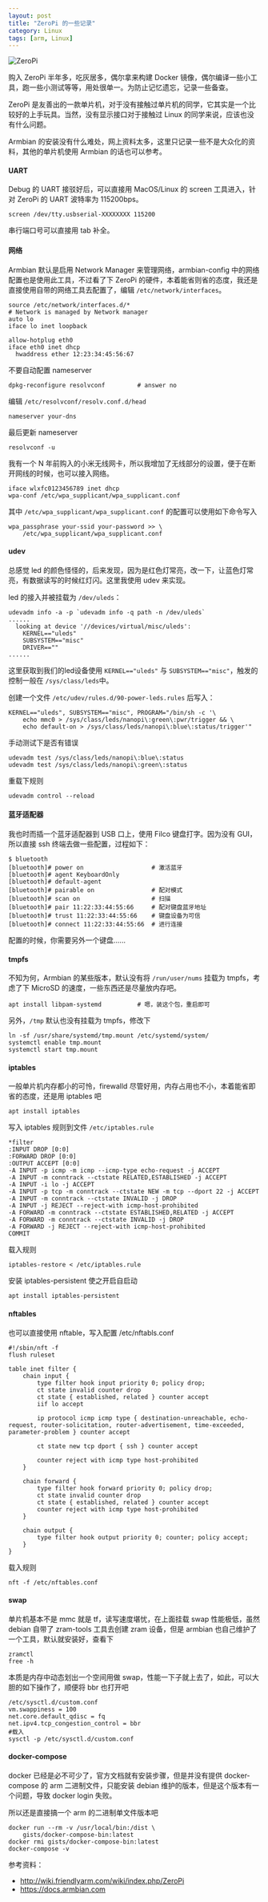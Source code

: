 ```yaml
---
layout: post
title: "ZeroPi 的一些记录"
category: Linux
tags: [arm, Linux]
---
```


![ZeroPi](/cdn/images/2020/06/zeropi.png)

购入 ZeroPi 半年多，吃灰居多，偶尔拿来构建 Docker 镜像，偶尔编译一些小工具，跑一些小测试等等，用处很单一。为防止记忆遗忘，记录一些备查。

ZeroPi 是友善出的一款单片机，对于没有接触过单片机的同学，它其实是一个比较好的上手玩具。当然，没有显示接口对于接触过 Linux 的同学来说，应该也没有什么问题。

<!-- more -->

Armbian 的安装没有什么难处，网上资料太多，这里只记录一些不是大众化的资料，其他的单片机使用 Armbian 的话也可以参考。

#### UART

Debug 的 UART 接驳好后，可以直接用 MacOS/Linux 的 screen 工具进入，针对 ZeroPi 的 UART 波特率为 115200bps。

    screen /dev/tty.usbserial-XXXXXXXX 115200

串行端口号可以直接用 tab 补全。

#### 网络

Armbian 默认是启用 Network Manager 来管理网络，armbian-config 中的网络配置也是使用此工具，不过看了下 ZeroPi 的硬件，本着能省则省的态度，我还是直接使用自带的网络工具去配置了，编辑 `/etc/network/interfaces`。

    source /etc/network/interfaces.d/*
    # Network is managed by Network manager
    auto lo
    iface lo inet loopback

    allow-hotplug eth0
    iface eth0 inet dhcp
      hwaddress ether 12:23:34:45:56:67

不要自动配置 nameserver

    dpkg-reconfigure resolvconf         # answer no

编辑 `/etc/resolvconf/resolv.conf.d/head`

    nameserver your-dns

最后更新 nameserver

    resolvconf -u

我有一个 N 年前购入的小米无线网卡，所以我增加了无线部分的设置，便于在断开网线的时候，也可以接入网络。

    iface wlxfc0123456789 inet dhcp
    wpa-conf /etc/wpa_supplicant/wpa_supplicant.conf

其中 `/etc/wpa_supplicant/wpa_supplicant.conf` 的配置可以使用如下命令写入

    wpa_passphrase your-ssid your-password >> \
        /etc/wpa_supplicant/wpa_supplicant.conf

#### udev

总感觉 led 的颜色怪怪的，后来发现，因为是红色灯常亮，改一下，让蓝色灯常亮，有数据读写的时候红灯闪。这里我使用 udev 来实现。

led 的接入并被挂载为 `/dev/uleds`：

    udevadm info -a -p `udevadm info -q path -n /dev/uleds`
    ......
      looking at device '//devices/virtual/misc/uleds':
        KERNEL=="uleds"
        SUBSYSTEM=="misc"
        DRIVER==""
    ......

这里获取到我们的led设备使用 `KERNEL=="uleds"` 与 `SUBSYSTEM=="misc"`，触发的控制一般在 `/sys/class/leds`中。

创建一个文件 `/etc/udev/rules.d/90-power-leds.rules` 后写入：

    KERNEL=="uleds", SUBSYSTEM=="misc", PROGRAM="/bin/sh -c '\
        echo mmc0 > /sys/class/leds/nanopi\:green\:pwr/trigger && \
        echo default-on > /sys/class/leds/nanopi\:blue\:status/trigger'"

手动测试下是否有错误

    udevadm test /sys/class/leds/nanopi\:blue\:status
    udevadm test /sys/class/leds/nanopi\:green\:status

重载下规则

    udevadm control --reload

#### 蓝牙适配器

我也时而插一个蓝牙适配器到 USB 口上，使用 Filco 键盘打字。因为没有 GUI，所以直接 ssh 终端去做一些配置，过程如下：

    $ bluetooth
    [bluetooth]# power on                   # 激活蓝牙
    [bluetooth]# agent KeyboardOnly
    [bluetooth]# default-agent
    [bluetooth]# pairable on                # 配对模式
    [bluetooth]# scan on                    # 扫描
    [bluetooth]# pair 11:22:33:44:55:66     # 配对键盘蓝牙地址
    [bluetooth]# trust 11:22:33:44:55:66    # 键盘设备为可信
    [bluetooth]# connect 11:22:33:44:55:66  # 进行连接

配置的时候，你需要另外一个键盘......

#### tmpfs

不知为何，Armbian 的某些版本，默认没有将 `/run/user/nums` 挂载为 tmpfs，考虑了下 MicroSD 的速度，一些东西还是尽量放内存吧。

    apt install libpam-systemd          # 嗯，装这个包，重启即可

另外，`/tmp` 默认也没有挂载为 tmpfs，修改下

    ln -sf /usr/share/systemd/tmp.mount /etc/systemd/system/
    systemctl enable tmp.mount
    systemctl start tmp.mount

#### iptables

一般单片机内存都小的可怜，firewalld 尽管好用，内存占用也不小，本着能省即省的态度，还是用 iptables 吧

    apt install iptables

写入 iptables 规则到文件 `/etc/iptables.rule`

    *filter
    :INPUT DROP [0:0]
    :FORWARD DROP [0:0]
    :OUTPUT ACCEPT [0:0]
    -A INPUT -p icmp -m icmp --icmp-type echo-request -j ACCEPT
    -A INPUT -m conntrack --ctstate RELATED,ESTABLISHED -j ACCEPT
    -A INPUT -i lo -j ACCEPT
    -A INPUT -p tcp -m conntrack --ctstate NEW -m tcp --dport 22 -j ACCEPT
    -A INPUT -m conntrack --ctstate INVALID -j DROP
    -A INPUT -j REJECT --reject-with icmp-host-prohibited
    -A FORWARD -m conntrack --ctstate ESTABLISHED,RELATED -j ACCEPT
    -A FORWARD -m conntrack --ctstate INVALID -j DROP
    -A FORWARD -j REJECT --reject-with icmp-host-prohibited
    COMMIT

载入规则

    iptables-restore < /etc/iptables.rule

安装 iptables-persistent 使之开启自启动

    apt install iptables-persistent

#### nftables

也可以直接使用 nftable，写入配置 /etc/nftabls.conf

    #!/sbin/nft -f
    flush ruleset

    table inet filter {
        chain input {
            type filter hook input priority 0; policy drop;
            ct state invalid counter drop
            ct state { established, related } counter accept
            iif lo accept

            ip protocol icmp icmp type { destination-unreachable, echo-request, router-solicitation, router-advertisement, time-exceeded, parameter-problem } counter accept

            ct state new tcp dport { ssh } counter accept

            counter reject with icmp type host-prohibited
        }

        chain forward {
            type filter hook forward priority 0; policy drop;
            ct state invalid counter drop
            ct state { established, related } counter accept
            counter reject with icmp type host-prohibited
        }

        chain output {
            type filter hook output priority 0; counter; policy accept;
        }
    }

载入规则

    nft -f /etc/nftables.conf

#### swap

单片机基本不是 mmc 就是 tf，读写速度堪忧，在上面挂载 swap 性能极低，虽然 debian 自带了 zram-tools 工具去创建 zram 设备，但是 armbian 也自己维护了一个工具，默认就安装好，查看下

    zramctl
    free -h

本质是内存中动态划出一个空间用做 swap，性能一下子就上去了，如此，可以大胆的如下操作了，顺便将 bbr 也打开吧

    /etc/sysctl.d/custom.conf
    vm.swappiness = 100
    net.core.default_qdisc = fq
    net.ipv4.tcp_congestion_control = bbr
    #载入
    sysctl -p /etc/sysctl.d/custom.conf

#### docker-compose

docker 已经是必不可少了，官方文档就有安装步骤，但是并没有提供 docker-compose 的 arm 二进制文件，只能安装 debian 维护的版本，但是这个版本有一个问题，导致 docker login 失败。

所以还是直接搞一个 arm 的二进制单文件版本吧

    docker run --rm -v /usr/local/bin:/dist \
        gists/docker-compose-bin:latest
    docker rmi gists/docker-compose-bin:latest
    docker-compose -v

参考资料：

- <http://wiki.friendlyarm.com/wiki/index.php/ZeroPi>
- <https://docs.armbian.com>
